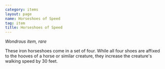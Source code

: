 ```yaml
---
category: items
layout: page
name: Horseshoes of Speed
tag: item
title: Horseshoes of Speed 
---
```

_Wondrous item, rare_ 

These iron horseshoes come in a set of four. While all four shoes are affixed to the hooves of a horse or similar creature, they increase the creature's walking speed by 30 feet.
